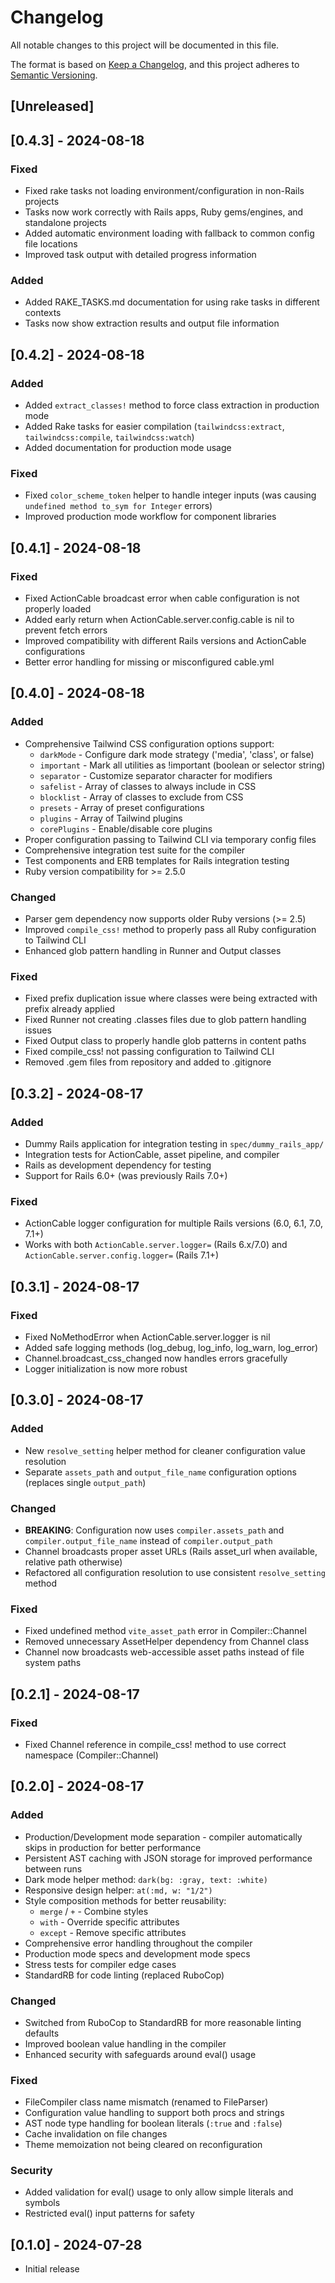 # Changelog

All notable changes to this project will be documented in this file.

The format is based on [Keep a Changelog](https://keepachangelog.com/en/1.0.0/),
and this project adheres to [Semantic Versioning](https://semver.org/spec/v2.0.0.html).

## [Unreleased]

## [0.4.3] - 2024-08-18

### Fixed
- Fixed rake tasks not loading environment/configuration in non-Rails projects
- Tasks now work correctly with Rails apps, Ruby gems/engines, and standalone projects
- Added automatic environment loading with fallback to common config file locations
- Improved task output with detailed progress information

### Added
- Added RAKE_TASKS.md documentation for using rake tasks in different contexts
- Tasks now show extraction results and output file information

## [0.4.2] - 2024-08-18

### Added
- Added `extract_classes!` method to force class extraction in production mode
- Added Rake tasks for easier compilation (`tailwindcss:extract`, `tailwindcss:compile`, `tailwindcss:watch`)
- Added documentation for production mode usage

### Fixed
- Fixed `color_scheme_token` helper to handle integer inputs (was causing `undefined method to_sym for Integer` errors)
- Improved production mode workflow for component libraries

## [0.4.1] - 2024-08-18

### Fixed
- Fixed ActionCable broadcast error when cable configuration is not properly loaded
- Added early return when ActionCable.server.config.cable is nil to prevent fetch errors
- Improved compatibility with different Rails versions and ActionCable configurations
- Better error handling for missing or misconfigured cable.yml

## [0.4.0] - 2024-08-18

### Added
- Comprehensive Tailwind CSS configuration options support:
  - `darkMode` - Configure dark mode strategy ('media', 'class', or false)
  - `important` - Mark all utilities as !important (boolean or selector string)
  - `separator` - Customize separator character for modifiers
  - `safelist` - Array of classes to always include in CSS
  - `blocklist` - Array of classes to exclude from CSS
  - `presets` - Array of preset configurations
  - `plugins` - Array of Tailwind plugins
  - `corePlugins` - Enable/disable core plugins
- Proper configuration passing to Tailwind CLI via temporary config files
- Comprehensive integration test suite for the compiler
- Test components and ERB templates for Rails integration testing
- Ruby version compatibility for >= 2.5.0

### Changed
- Parser gem dependency now supports older Ruby versions (>= 2.5)
- Improved `compile_css!` method to properly pass all Ruby configuration to Tailwind CLI
- Enhanced glob pattern handling in Runner and Output classes

### Fixed
- Fixed prefix duplication issue where classes were being extracted with prefix already applied
- Fixed Runner not creating .classes files due to glob pattern handling issues
- Fixed Output class to properly handle glob patterns in content paths
- Fixed compile_css! not passing configuration to Tailwind CLI
- Removed .gem files from repository and added to .gitignore

## [0.3.2] - 2024-08-17

### Added
- Dummy Rails application for integration testing in `spec/dummy_rails_app/`
- Integration tests for ActionCable, asset pipeline, and compiler
- Rails as development dependency for testing
- Support for Rails 6.0+ (was previously Rails 7.0+)

### Fixed
- ActionCable logger configuration for multiple Rails versions (6.0, 6.1, 7.0, 7.1+)
- Works with both `ActionCable.server.logger=` (Rails 6.x/7.0) and `ActionCable.server.config.logger=` (Rails 7.1+)

## [0.3.1] - 2024-08-17

### Fixed
- Fixed NoMethodError when ActionCable.server.logger is nil
- Added safe logging methods (log_debug, log_info, log_warn, log_error)
- Channel.broadcast_css_changed now handles errors gracefully
- Logger initialization is now more robust

## [0.3.0] - 2024-08-17

### Added
- New `resolve_setting` helper method for cleaner configuration value resolution
- Separate `assets_path` and `output_file_name` configuration options (replaces single `output_path`)

### Changed
- **BREAKING**: Configuration now uses `compiler.assets_path` and `compiler.output_file_name` instead of `compiler.output_path`
- Channel broadcasts proper asset URLs (Rails asset_url when available, relative path otherwise)
- Refactored all configuration resolution to use consistent `resolve_setting` method

### Fixed
- Fixed undefined method `vite_asset_path` error in Compiler::Channel
- Removed unnecessary AssetHelper dependency from Channel class
- Channel now broadcasts web-accessible asset paths instead of file system paths

## [0.2.1] - 2024-08-17

### Fixed
- Fixed Channel reference in compile_css! method to use correct namespace (Compiler::Channel)

## [0.2.0] - 2024-08-17

### Added
- Production/Development mode separation - compiler automatically skips in production for better performance
- Persistent AST caching with JSON storage for improved performance between runs
- Dark mode helper method: `dark(bg: :gray, text: :white)`
- Responsive design helper: `at(:md, w: "1/2")`
- Style composition methods for better reusability:
  - `merge` / `+` - Combine styles
  - `with` - Override specific attributes
  - `except` - Remove specific attributes
- Comprehensive error handling throughout the compiler
- Production mode specs and development mode specs
- Stress tests for compiler edge cases
- StandardRB for code linting (replaced RuboCop)

### Changed
- Switched from RuboCop to StandardRB for more reasonable linting defaults
- Improved boolean value handling in the compiler
- Enhanced security with safeguards around eval() usage

### Fixed
- FileCompiler class name mismatch (renamed to FileParser)
- Configuration value handling to support both procs and strings
- AST node type handling for boolean literals (`:true` and `:false`)
- Cache invalidation on file changes
- Theme memoization not being cleared on reconfiguration

### Security
- Added validation for eval() usage to only allow simple literals and symbols
- Restricted eval() input patterns for safety

## [0.1.0] - 2024-07-28

- Initial release
